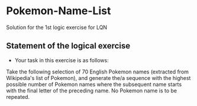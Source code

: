 # Pokemon-Name-List
Solution for the 1st logic exercise for LQN

## Statement of the logical exercise
- Your task in this exercise is as follows: 

Take the following selection of 70 English Pokemon names (extracted from Wikipedia's list of Pokemon), and generate
the/a sequence with the highest possible number of Pokemon names where the
subsequent name starts with the final letter of the preceding name. 
No Pokemon name is to be repeated.
